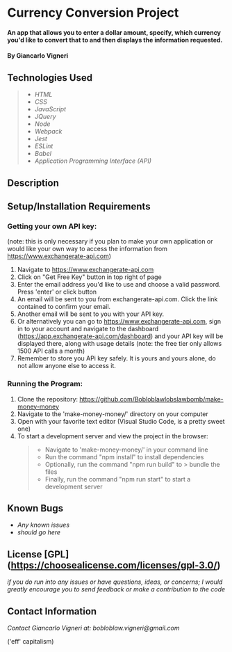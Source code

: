 # Currency Conversion Project

#### An app that allows you to enter a dollar amount, specify, which currency you'd like to convert that to and then displays the information requested. 

#### By Giancarlo Vigneri

## Technologies Used

>* _HTML_
>* _CSS_
>* _JavaScript_
>* _JQuery_
>* _Node_
>* _Webpack_
>* _Jest_
>* _ESLint_
>* _Babel_
>* _Application Programming Interface (API)_

## Description

## Setup/Installation Requirements
### Getting your own API key:
(note: this is only necessary if you plan to make your own application or would like your own way to access the information from https://www.exchangerate-api.com)

1) Navigate to https://www.exchangerate-api.com
2) Click on "Get Free Key" button in top right of page
3) Enter the email address you'd like to use and choose a valid password. Press 'enter' or click button
4) An email will be sent to you from exchangerate-api.com. Click the link contained to confirm your email.
5) Another email will be sent to you with your API key.
6) Or alternatively you can go to https://www.exchangerate-api.com, sign in to your account and navigate to the dashboard (https://app.exchangerate-api.com/dashboard) and your API key will be displayed there, along with usage details (note: the free tier only allows 1500 API calls a month)
7) Remember to store you APi key safely. It is yours and yours alone, do not allow anyone else to access it.

### Running the Program:
1) Clone the repository: https://github.com/Bobloblawlobslawbomb/make-money-money
2) Navigate to the 'make-money-money/' directory on your computer
3) Open with your favorite text editor (Visual Studio Code, is a pretty sweet one)
4) To start a development server and view the project in the browser:
    > * Navigate to 'make-money-money/' in your command line
    > * Run the command "npm install" to install dependencies
    > * Optionally, run the command "npm run build" to > bundle the files
    > * Finally, run the command "npm run start" to start a development server

## Known Bugs

* _Any known issues_
* _should go here_

## License [GPL] (https://choosealicense.com/licenses/gpl-3.0/)
_if you do run into any issues or have questions, ideas, or concerns; I would greatly encourage you to send feedback or make a contribution to the code_

## Contact Information
_Contact Giancarlo Vigneri at: bobloblaw.vigneri@gmail.com_ 

('eff' capitalism)